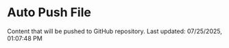 # Auto Push File

Content that will be pushed to GitHub repository.
Last updated: 07/25/2025, 01:07:48 PM